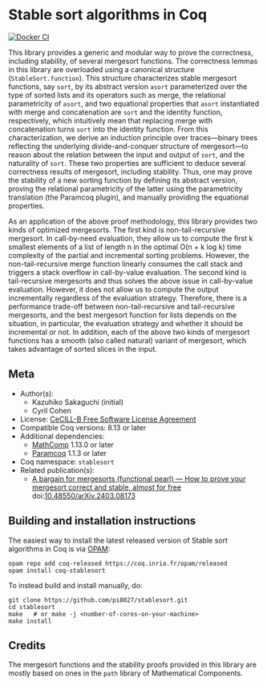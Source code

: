 <!---
This file was generated from `meta.yml`, please do not edit manually.
Follow the instructions on https://github.com/coq-community/templates to regenerate.
--->
# Stable sort algorithms in Coq

[![Docker CI][docker-action-shield]][docker-action-link]

[docker-action-shield]: https://github.com/pi8027/stablesort/actions/workflows/docker-action.yml/badge.svg?branch=master
[docker-action-link]: https://github.com/pi8027/stablesort/actions/workflows/docker-action.yml




This library provides a generic and modular way to prove the correctness,
including stability, of several mergesort functions. The correctness lemmas in
this library are overloaded using a canonical structure
(`StableSort.function`). This structure characterizes stable mergesort
functions, say `sort`, by its abstract version `asort` parameterized over the
type of sorted lists and its operators such as merge, the relational
parametricity of `asort`, and two equational properties that `asort`
instantiated with merge and concatenation are `sort` and the identity
function, respectively, which intuitively mean that replacing merge with
concatenation turns `sort` into the identity function.
From this characterization, we derive an induction principle over
traces—binary trees reflecting the underlying divide-and-conquer structure of
mergesort—to reason about the relation between the input and output of
`sort`, and the naturality of `sort`. These two properties are sufficient to
deduce several correctness results of mergesort, including stability. Thus,
one may prove the stability of a new sorting function by defining its abstract
version, proving the relational parametricity of the latter using the
parametricity translation (the Paramcoq plugin), and manually providing the
equational properties.

As an application of the above proof methodology, this library provides two
kinds of optimized mergesorts.
The first kind is non-tail-recursive mergesort. In call-by-need evaluation,
they allow us to compute the first k smallest elements of a list of length n
in the optimal O(n + k log k) time complexity of the partial and incremental
sorting problems. However, the non-tail-recursive merge function linearly
consumes the call stack and triggers a stack overflow in call-by-value
evaluation.
The second kind is tail-recursive mergesorts and thus solves the above issue
in call-by-value evaluation. However, it does not allow us to compute the
output incrementally regardless of the evaluation strategy.
Therefore, there is a performance trade-off between non-tail-recursive and
tail-recursive mergesorts, and the best mergesort function for lists depends
on the situation, in particular, the evaluation strategy and whether it should
be incremental or not.
In addition, each of the above two kinds of mergesort functions has a smooth
(also called natural) variant of mergesort, which takes advantage of sorted
slices in the input.

## Meta

- Author(s):
  - Kazuhiko Sakaguchi (initial)
  - Cyril Cohen
- License: [CeCILL-B Free Software License Agreement](CeCILL-B)
- Compatible Coq versions: 8.13 or later
- Additional dependencies:
  - [MathComp](https://math-comp.github.io) 1.13.0 or later
  - [Paramcoq](https://github.com/coq-community/paramcoq) 1.1.3 or later
- Coq namespace: `stablesort`
- Related publication(s):
  - [A bargain for mergesorts (functional pearl) — How to prove your mergesort correct and stable, almost for free](https://arxiv.org/abs/2403.08173) doi:[10.48550/arXiv.2403.08173](https://doi.org/10.48550/arXiv.2403.08173)

## Building and installation instructions

The easiest way to install the latest released version of Stable sort algorithms in Coq
is via [OPAM](https://opam.ocaml.org/doc/Install.html):

```shell
opam repo add coq-released https://coq.inria.fr/opam/released
opam install coq-stablesort
```

To instead build and install manually, do:

``` shell
git clone https://github.com/pi8027/stablesort.git
cd stablesort
make   # or make -j <number-of-cores-on-your-machine> 
make install
```


## Credits
The mergesort functions and the stability proofs provided in this library are
mostly based on ones in the `path` library of Mathematical Components.
